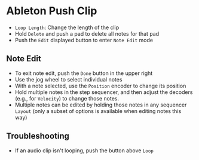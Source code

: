 # Ableton Push Clip

- `Loop Length`: Change the length of the clip
- Hold `Delete` and push a pad to delete all notes for that pad
- Push the `Edit` displayed button to enter `Note Edit` mode

## Note Edit

- To exit note edit, push the `Done` button in the upper right
- Use the jog wheel to select individual notes
- With a note selected, use the `Position` encoder to change its position
- Hold multiple notes in the step sequencer, and then adjust the decoders (e.g., for `Velocity`) to change those notes.
- Multiple notes can be edited by holding those notes in any sequencer `Layout` (only a subset of options is available when editing notes this way)

## Troubleshooting

- If an audio clip isn't looping, push the button above `Loop`
